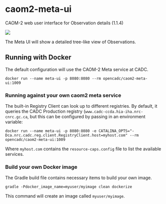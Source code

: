 # caom2-meta-ui

CAOM-2 web user interface for Observation details (1.1.4)

<a href="https://travis-ci.org/opencadc/caom2ui"><img src="https://travis-ci.org/opencadc/caom2ui.svg?branch=master" /></a>

The Meta UI will show a detailed tree-like view of Observations.

## Running with Docker

The default configuration will use the CAOM-2 Meta service at CADC.

```
docker run --name meta-ui -p 8080:8080 --rm opencadc/caom2-meta-ui:1009
```

### Running against your own caom2 meta service

The built-in Registry Client can look up to different registries.  By default, it queries the CADC Production registry (`www.cadc-ccda.hia-iha.nrc-cnrc.gc.ca`, but this can be configured by passing in an environment variable:

```
docker run --name meta-ui -p 8080:8080 -e CATALINA_OPTS="-Dca.nrc.cadc.reg.client.RegistryClient.host=myhost.com" --rm opencadc/caom2-meta-ui:1009
```

Where `myhost.com` contains the `resource-caps.config` file to list the available services.

### Build your own Docker image

The Gradle build file contains necessary items to build your own image.

```
gradle -Pdocker_image_name=myuser/myimage clean dockerize
```

This command will create an image called `myuser/myimage`.
